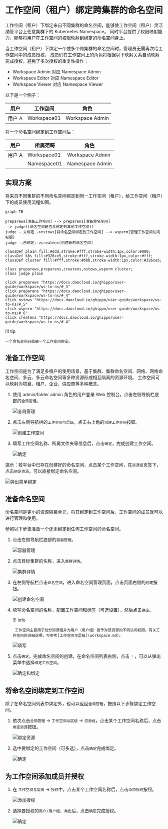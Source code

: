# 工作空间（租户）绑定跨集群的命名空间

工作空间（租户）下绑定来自不同集群的命名空间，能够使工作空间（租户）灵活纳管平台上任意集群下的 Kubernetes Namespace。
同时平台提供了权限映射能力，能够将用户在工作空间的权限映射到绑定的命名空间身上。

当工作空间（租户）下绑定一个或多个跨集群的命名空间时，管理员无需再次给工作空间中的成员授权，
成员们在工作空间上的角色将根据以下映射关系自动映射完成授权，避免了多次授权的重复性操作：

- Workspace Admin 对应 Namespace Admin
- Workspace Editor 对应 Namespace Editor
- Workspace Viewer 对应 Namespace Viewer

以下是一个例子：

| 用户   | 工作空间    | 角色            |
| ------ | ----------- | --------------- |
| 用户 A | Workspace01 | Workspace Admin |

将一个命名空间绑定到工作空间后：

| 用户   | 所属范畴    | 角色            |
| ------ | ----------- | --------------- |
| 用户 A | Workspace01 | Workspace Admin |
|        | Namespace01 | Namespace Admin |

## 实现方案

将来自不同集群的不同命名空间绑定到同一工作空间（租户），给工作空间（租户）下的成员使用流程如图。

```mermaid
graph TB

preparews[准备工作空间] --> preparens[准备命名空间]
--> judge([命名空间是否与绑定到其他工作空间])
judge -.未绑定.->nstows[将命名空间绑定到工作空间] --> wsperm[管理工作空间访问权限]
judge -.已绑定.->createns[创建新的命名空间]

classDef plain fill:#ddd,stroke:#fff,stroke-width:1px,color:#000;
classDef k8s fill:#326ce5,stroke:#fff,stroke-width:1px,color:#fff;
classDef cluster fill:#fff,stroke:#bbb,stroke-width:1px,color:#326ce5;

class preparews,preparens,createns,nstows,wsperm cluster;
class judge plain

click preparews "https://docs.daocloud.io/ghippo/user-guide/workspace/ws-to-ns/#_3"
click preparens "https://docs.daocloud.io/ghippo/user-guide/workspace/ws-to-ns/#_4"
click nstows "https://docs.daocloud.io/ghippo/user-guide/workspace/ws-to-ns/#_5"
click wsperm "https://docs.daocloud.io/ghippo/user-guide/workspace/ws-to-ns/#_6"
click createns "https://docs.daocloud.io/ghippo/user-guide/workspace/ws-to-ns/#_4"
```

!!! tip

    一个命名空间只能被一个工作空间绑定。

## 准备工作空间

工作空间是为了满足多租户的使用场景，基于集群、集群命名空间、网格、网格命名空间、多云、多云命名空间等多种资源形成相互隔离的资源环境。
工作空间可以映射为项目、租户、企业、供应商等多种概念。

1. 使用 admin/folder admin 角色的用户登录 Web 控制台，点击左侧导航栏底部的`全局管理`。

    ![全局管理](../../images/ws01.png)

1. 点击左侧导航栏的`工作空间与层级`，点击右上角的`创建工作空间`按钮。

    ![创建工作空间](../../images/ws02.png)

1. 填写工作空间名称、所属文件夹等信息后，点击`确定`，完成创建工作空间。

    ![确定](../../images/ws03.png)

提示：若平台中已存在创建好的命名空间，点击某个工作空间，在`资源组`页签下，点击`绑定资源`，可以直接绑定命名空间。

![弹出菜单绑定](../../images/across02.png)

## 准备命名空间

命名空间是更小的资源隔离单元，将其绑定到工作空间后，工作空间的成员就可以进行管理和使用。

参照以下步骤准备一个还未绑定到任何工作空间的命名空间。

1. 点击左侧导航栏底部的`容器管理`。

    ![容器管理](../../images/crd00.png)

1. 点击目标集群的名称，进入`集群详情`。

    ![集群详情](../../../kpanda/images/crd01.png)

1. 在左侧导航栏点击`命名空间`，进入命名空间管理页面，点击页面右侧的`创建`按钮。

    ![创建命名空间](../../../kpanda/images/ns01.png)

1. 填写命名空间的名称，配置工作空间和标签（可选设置），然后点击`确定`。

    !!! info

        工作空间主要用于划分资源组并为用户（用户组）授予对该资源的不同访问权限。有关工作空间的详细说明，可参考[工作空间与层级](workspace.md)。

    ![填写](../../../kpanda/images/ns02.png)

1. 点击`确定`，完成命名空间的创建。在命名空间列表右侧，点击 `⋮`，可以从弹出菜单中选择`绑定工作空间`。

    ![确定和绑定](../../../kpanda/images/ns03.png)

## 将命名空间绑定到工作空间

除了在命名空间列表中绑定外，也可以返回`全局管理`，按照以下步骤绑定工作空间。

1. 依次点击`全局管理` -> `工作空间与层级` -> `资源组`，点击某个工作空间名称后，点击`绑定资源`按钮。

    ![绑定资源](../../images/bind01.png)

1. 选中要绑定的工作空间（可多选），点击`确定`完成绑定。

    ![确定](../../images/bind02.png)

## 为工作空间添加成员并授权

1. 在 `工作空间与层级` -> `授权`中，点击某个工作空间名称后，点击`添加授权`按钮。

    ![添加授权](../../images/wsauth01.png)

1. 选择要授权的`用户/用户组`、`角色`后，点击`确定`完成授权。

    ![确定](../../images/bind02.png)
